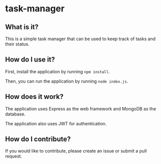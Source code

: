 # task-manager
## What is it?

This is a simple task manager that can be used to keep track of tasks and their status.

## How do I use it?

First, install the application by running `npm install`.

Then, you can run the application by running `node index.js`.

## How does it work?

The application uses Express as the web framework and MongoDB as the database.

The application also uses JWT for authentication.

## How do I contribute?

If you would like to contribute, please create an issue or submit a pull request.


